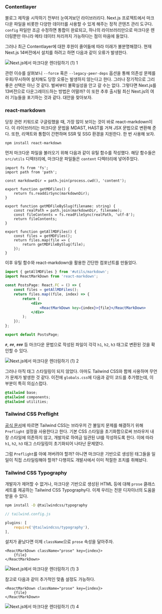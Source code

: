 ### Contentlayer

블로그 제작을 시작하기 전부터 눈여겨보던 라이브러리다. Next.js 프로젝트에서 마크다운 파일을 비롯한 다양한 데이터를 사용할 수 있게 해주는 정적 콘텐츠 관리 도구다. `config` 파일만 조금 수정하면 통합이 완료되고, 하나의 라이브러리만으로 마크다운 렌더링뿐만 아니라 메타 데이터 처리까지 가능하다는 점이 마음에 들었다.

그러나 최근 Contentlayer에 대한 후원이 줄어듦에 따라 미래가 불분명해졌다. 현재 Next.js 14버전에서 설치를 하려고 하면 다음과 같이 오류가 발생한다.

![Next.js에서 마크다운 렌더링하기 (1) 1](<./image/Next.js에서%20마크다운%20렌더링하기%20(1)%201.png>)

관련 이슈를 살펴보니 `--force` 혹은 `--legacy-peer-deps` 옵션을 통해 의존성 문제를 우회/무시하여 설치해도 당장 오류는 발생하지 않는다고 한다. 그러나 장기적으로 그리 좋은 선택은 아닌 것 같다. 벌써부터 불확실성을 안고 갈 수는 없다. 그렇다면 Next.js를 13버전으로 다운그레이드하는 방법은 어떨까? 이 또한 추후 출시될 최신 Next.js의 여러 기능들을 포기하는 것과 같다. 대안을 찾아보자.

### react-markdown

당장 관련 키워드로 구글링했을 때, 가장 많이 보이는 것이 바로 react-markdown이다. 이 라이브러리는 마크다운 문법을 MDAST, HAST를 거쳐 JSX 문법으로 변환해 준다. 또한, 리액트와 통합이 간편하며 SSR 및 SSG 환경을 지원한다. 한 번 사용해 보자.

```bash
npm install react-markdown
```

먼저 마크다운 파일을 불러오기 위해 다음과 같이 유틸 함수를 작성했다. 해당 함수들은 `src/utils` 디렉터리에, 마크다운 파일들은 `content` 디렉터리에 넣어주었다.

```tsx
import fs from 'fs';
import path from 'path';

const markdownDir = path.join(process.cwd(), 'content');

export function getMDFiles() {
    return fs.readdirSync(markdownDir);
}

export function getMDFileBySlug(filename: string) {
    const realPath = path.join(markdownDir, filename);
    const fileContents = fs.readFileSync(realPath, 'utf-8');
    return fileContents;
}

export function getAllMDFiles() {
    const files = getMDFiles();
    return files.map(file => {
        return getMDFileBySlug(file);
    });
}
```

이후 유틸 함수와 react-markdown을 활용한 간단한 컴포넌트를 만들었다.

```jsx
import { getAllMDFiles } from '#utils/markdown';
import ReactMarkDown from 'react-markdown';

const PostsPage: React.FC = () => {
    const files = getAllMDFiles();
    return files.map((file, index) => {
        return (
            <div>
                <ReactMarkDown key={index}>{file}</ReactMarkDown>
            </div>
        );
    });
};

export default PostsPage;
```

`#`, `##`, `###` 등 마크다운 문법으로 작성된 파일이 각각 `h1`, `h2`, `h3` 태그로 변환된 것을 확인할 수 있다.

![Next.js에서 마크다운 렌더링하기 (1) 2](<./image/Next.js에서%20마크다운%20렌더링하기%20(1)%202.png>)

그러나 아직 태그 스타일링이 되지 않았다. 아마도 Tailwind CSS와 함께 사용하며 무언가 문제가 발생한 것 같다. 이전에 `globals.css`에 다음과 같이 코드를 추가했는데, 이 부분이 특히 의심스럽다.

```css
@tailwind base;
@tailwind components;
@tailwind utilities;
```

### Tailwind CSS Preflight

[공식 문서](https://tailwindcss.com/docs/preflight)에 따르면 Tailwind CSS는 브라우저 간 불일치 문제를 해결하기 위해 `Preflight` 설정을 사용한다고 한다. 기본 CSS 스타일을 초기화함으로써 브라우저 내장 스타일에 의존하지 않고, 개발자로 하여금 일관된 UI를 작성하도록 한다. 이에 따라 `h1`, `h2`, `h3` 태그 스타일링이 초기화되어 나타난 문제였다.

그럼 `Preflight`를 아예 꺼버려야 할까? 아니면 마크다운 기반으로 생성된 태그들을 일일이 직접 스타일링해야 할까? 다행히도 개발사에서 이미 적절한 조치를 취해놨다.

### Tailwind CSS Typography

개발자가 제어할 수 없거나, 마크다운 기반으로 생성된 HTML 등에 대해 `prose` 클래스 세트를 제공하는 Tailwind CSS Typography다. 이제 우리는 전문 디자이너의 도움을 받을 수 있다.

```bash
npm install -D @tailwindcss/typography
```

```jsx
// tailwind.config.js

plugins: [
    require('@tailwindcss/typography'),
],
```

설치가 끝났다면 이제 `className`으로 `prose` 속성을 달아주자.

```tsx
<ReactMarkDown className="prose" key={index}>
    {file}
</ReactMarkDown>
```

![Next.js에서 마크다운 렌더링하기 (1) 3](<./image/Next.js에서%20마크다운%20렌더링하기%20(1)%203.png>)

참고로 다음과 같이 추가적인 맞춤 설정도 가능하다.

```tsx
<ReactMarkDown className="prose" key={index}>
    {file}
</ReactMarkDown>
```

![Next.js에서 마크다운 렌더링하기 (1) 4](<./image/Next.js에서%20마크다운%20렌더링하기%20(1)%204.png>)
